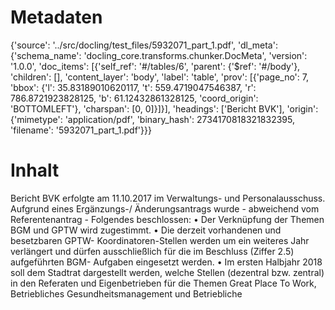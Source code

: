 # Metadaten
{'source': '../src/docling/test_files/5932071_part_1.pdf', 'dl_meta': {'schema_name': 'docling_core.transforms.chunker.DocMeta', 'version': '1.0.0', 'doc_items': [{'self_ref': '#/tables/6', 'parent': {'$ref': '#/body'}, 'children': [], 'content_layer': 'body', 'label': 'table', 'prov': [{'page_no': 7, 'bbox': {'l': 35.83189010620117, 't': 559.4719047546387, 'r': 786.8721923828125, 'b': 61.12432861328125, 'coord_origin': 'BOTTOMLEFT'}, 'charspan': [0, 0]}]}], 'headings': ['Bericht BVK'], 'origin': {'mimetype': 'application/pdf', 'binary_hash': 2734170818321832395, 'filename': '5932071_part_1.pdf'}}}

# Inhalt
Bericht BVK
erfolgte am 11.10.2017 im Verwaltungs- und Personalausschuss. Aufgrund eines Ergänzungs-/ Änderungsantrags wurde - abweichend vom Referentenantrag - Folgendes beschlossen: • Der Verknüpfung der Themen BGM und GPTW wird zugestimmt. • Die derzeit vorhandenen und besetzbaren GPTW- Koordinatoren-Stellen werden um ein weiteres Jahr verlängert und dürfen ausschließlich für die im Beschluss (Ziffer 2.5) aufgeführten BGM- Aufgaben eingesetzt werden. • Im ersten Halbjahr 2018 soll dem Stadtrat dargestellt werden, welche Stellen (dezentral bzw. zentral) in den Referaten und Eigenbetrieben für die Themen Great Place To Work, Betriebliches Gesundheitsmanagement und Betriebliche